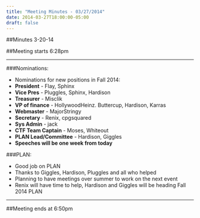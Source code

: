 ```yaml
---
title: "Meeting Minutes - 03/27/2014"
date: 2014-03-27T18:00:00-05:00
draft: false
---
```


##Minutes 3-20-14

##Meeting starts 6:28pm

- - -

###Nominations:
* Nominations for new positions in Fall 2014:
 * **President** - Flay, Sphinx
 * **Vice Pres** - Pluggles, Sphinx, Hardison
 * **Treasurer** - Misclik
 * **VP of finance** - HollywoodHeinz. Buttercup,  Hardison, Karras
 * **Webmaster** - MajorStringy
 * **Secretary** - Renix, cpgsquared
 * **Sys Admin** - jack
 * **CTF Team Captain** - Moses, Whiteout
 * **PLAN Lead/Committee** - Hardison, Giggles
* **Speeches will be one week from today**

###PLAN:
* Good job on PLAN
* Thanks to Giggles, Hardison, Pluggles and all who helped
* Planning to have meetings over summer to work on the next event
* Renix will have time to help, Hardison and Giggles will be heading Fall 2014 PLAN

- - -

##Meeting ends at 6:50pm
